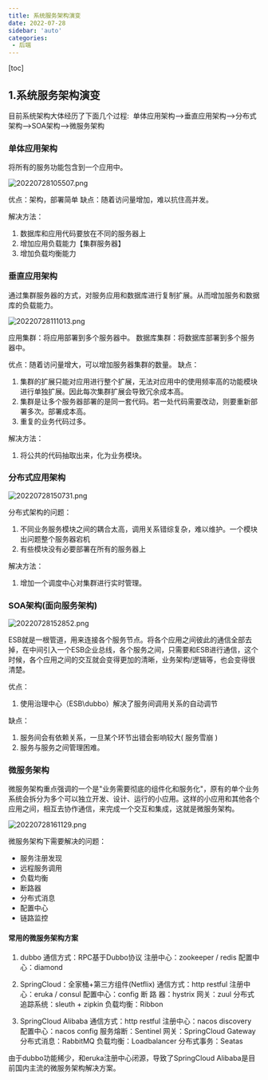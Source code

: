 ```yaml
---
title: 系统服务架构演变
date: 2022-07-28
sidebar: 'auto'
categories: 
 - 后端
---
```


[toc]

## 1.系统服务架构演变

目前系统架构大体经历了下面几个过程: 
单体应用架构—>垂直应用架构—>分布式架构—>SOA架构—>微服务架构

### 单体应用架构

将所有的服务功能包含到一个应用中。

![20220728105507.png](../blog_img/20220728105507.png)

优点：架构，部署简单
缺点：随着访问量增加，难以抗住高并发。

解决方法：
1. 数据库和应用代码要放在不同的服务器上
2. 增加应用负载能力【集群服务器】
3. 增加负载均衡能力

### 垂直应用架构

通过集群服务器的方式，对服务应用和数据库进行复制扩展。从而增加服务和数据库的负载能力。

![20220728111013.png](../blog_img/20220728111013.png)

应用集群：将应用部署到多个服务器中。
数据库集群：将数据库部署到多个服务器中。

优点：随着访问量增大，可以增加服务器集群的数量。
缺点：
1. 集群的扩展只能对应用进行整个扩展，无法对应用中的使用频率高的功能模块进行单独扩展。因此每次集群扩展会导致冗余成本高。
2. 集群是让多个服务器部署的是同一套代码。若一处代码需要改动，则要重新部署多次。部署成本高。
3. 重复的业务代码过多。

解决方法：
1. 将公共的代码抽取出来，化为业务模块。

### 分布式应用架构

![20220728150731.png](../blog_img/20220728150731.png)

分布式架构的问题：
1. 不同业务服务模块之间的耦合太高，调用关系错综复杂，难以维护。一个模块出问题整个服务器宕机
2. 有些模块没有必要部署在所有的服务器上

解决方法：
1. 增加一个调度中心对集群进行实时管理。

### SOA架构(面向服务架构)

![20220728152852.png](../blog_img/20220728152852.png)

ESB就是一根管道，用来连接各个服务节点。将各个应用之间彼此的通信全部去掉，在中间引入一个ESB企业总线，各个服务之间，只需要和ESB进行通信，这个时候，各个应用之间的交互就会变得更加的清晰，业务架构/逻辑等，也会变得很清楚。

优点：
1. 使用治理中心（ESB\dubbo）解决了服务间调用关系的自动调节

缺点：
1. 服务间会有依赖关系，一旦某个环节出错会影响较大( 服务雪崩 )
2. 服务与服务之间管理困难。

### 微服务架构

微服务架构重点强调的一个是"业务需要彻底的组件化和服务化"，原有的单个业务系统会拆分为多个可以独立开发、设计、运行的小应用。这样的小应用和其他各个应用之间，相互去协作通信，来完成一个交互和集成，这就是微服务架构。

![20220728161129.png](../blog_img/20220728161129.png)

微服务架构下需要解决的问题：
* 服务注册发现
* 远程服务调用
* 负载均衡
* 断路器
* 分布式消息
* 配置中心
* 链路监控


#### 常用的微服务架构方案

1. dubbo
通信方式：RPC基于Dubbo协议
注册中心：zookeeper / redis
配置中心：diamond

2. SpringCloud：全家桶+第三方组件(Netflix)
通信方式：http restful
注册中心：eruka / consul
配置中心：config
断 路 器：hystrix
网关：zuul
分布式追踪系统：sleuth + zipkin
负载均衡：Ribbon

3. SpringCloud Alibaba
通信方式：http restful
注册中心：nacos discovery
配置中心：nacos config
服务熔断：Sentinel
网关：SpringCloud Gateway
分布式消息：RabbitMQ
负载均衡：Loadbalancer
分布式事务：Seatas

由于dubbo功能稀少，和eruka注册中心闭源，导致了SpringCloud Alibaba是目前国内主流的微服务架构解决方案。